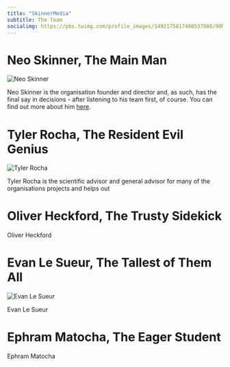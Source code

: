```yaml
---
title: "SkinnerMedia"
subtitle: The Team
socialimg: https://pbs.twimg.com/profile_images/1492175817400537088/9OM-21O4.jpg
---
```


# Neo Skinner, The Main Man

![Neo Skinner](https://pbs.twimg.com/profile_images/1535560368411627521/i_xoGJrh.jpg)

Neo Skinner is the organisation founder and director and, as such, has the final say in decisions - after listening to his team first, of course. You can find out more about him [here](https://neoski.tk/about/).

# Tyler Rocha, The Resident Evil Genius

![Tyler Rocha](https://pbs.twimg.com/profile_images/1495749228924182531/V4Xoji1b.jpg)

Tyler Rocha is the scientific advisor and general advisor for many of the organisations projects and helps out

# Oliver Heckford, The Trusty Sidekick

Oliver Heckford

# Evan Le Sueur, The Tallest of Them All

![Evan Le Sueur](https://pbs.twimg.com/profile_images/1517516442366877696/6iS2viQy_400x400.jpg)

Evan Le Sueur

# Ephram Matocha, The Eager Student

Ephram Matocha
